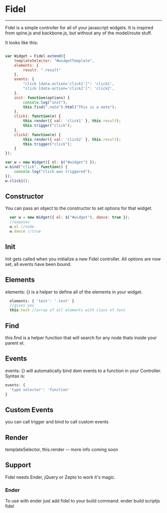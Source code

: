 # Fidel
----
Fidel is a simple controller for all of your javascript widgets.  It is inspired from spine.js and backbone.js, but without any of the model/route stuff.

It looks like this:

``` js

var Widget = Fidel.extend({
    templateSelector: "#widgetTemplate",
    elements: {
        result: ".result"
    },
    events: {
        "click [data-action='click1']": 'click1',
        "click [data-action='click2']": 'click2',
    },
    init: function(options) {
        console.log("init");
        this.find(".note").html("This is a note");
    },
    click1: function(e) {
        this.render({ val: 'click1' }, this.result);
        this.trigger("click");
    },
    click2: function(e) {
        this.render({ val: 'click2' }, this.result);
        this.trigger("click");
    }
});

var w = new Widget({ el: $("#widget") });
w.bind("click", function() {
    console.log("click was triggered");
});
w.click1();
```

## Constructor
You can pass an object to the constructor to set options for that widget. 

``` js
  var w = new Widget({ el: $("#widget"), dance: true });
  //exposes
  w.el //node
  w.dance //true
```

## Init
Init gets called when you initialize a new Fidel controller. All options are now set, all events have been bound.

## Elements
elements: {} is a helper to define all of the elements in your widget.  

``` js
  elements: { 'test': '.test' }
  //gives you
  this.test //array of all elements with class of test
```

## Find
this.find is a helper function that will search for any node thats inside your parent el.

## Events
events: {} will automatically bind dom events to a function in your Controller.  Syntax is:

``` js
events: {
  'type selector': 'function'
}
```

## Custom Events
you can call trigger and bind to call custom events

## Render
templateSelector, this.render -- more info coming soon

## Support
Fidel needs Ender, jQuery or Zepto to work it's magic.

### Ender
To use with ender just add fidel to your build command:
ender build scriptjs fidel

